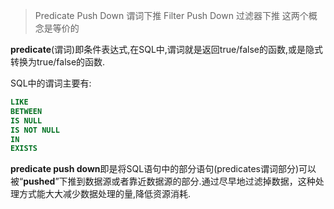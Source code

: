 
> Predicate Push Down 谓词下推
> Filter Push Down 过滤器下推
> 这两个概念是等价的

**predicate**(谓词)即条件表达式,在SQL中,谓词就是返回true/false的函数,或是隐式转换为true/false的函数.

SQL中的谓词主要有:
```SQL
LIKE
BETWEEN
IS NULL
IS NOT NULL
IN
EXISTS
```

**predicate push down**即是将SQL语句中的部分语句(predicates谓词部分)可以被“**pushed**”下推到数据源或者靠近数据源的部分.通过尽早地过滤掉数据，这种处理方式能大大减少数据处理的量,降低资源消耗.



